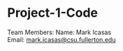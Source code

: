 # Project-1-Code

Team Members:
Name: Mark Icasas                
Email: mark.icasas@csu.fullerton.edu

